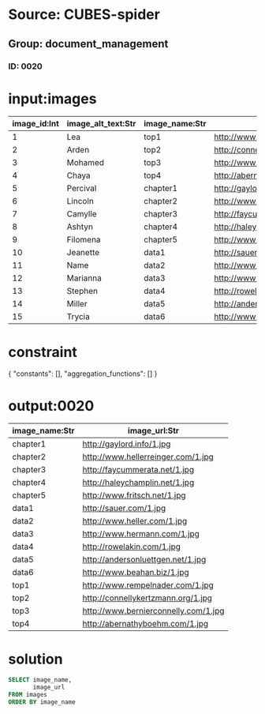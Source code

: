 # Source: CUBES-spider
## Group: document_management
### ID: 0020

# input:images

| image_id:Int | image_alt_text:Str | image_name:Str | image_url:Str |
|---|---|---|---|
| 1 | Lea | top1 | http://www.rempelnader.com/1.jpg |
| 2 | Arden | top2 | http://connellykertzmann.org/1.jpg |
| 3 | Mohamed | top3 | http://www.bernierconnelly.com/1.jpg |
| 4 | Chaya | top4 | http://abernathyboehm.com/1.jpg |
| 5 | Percival | chapter1 | http://gaylord.info/1.jpg |
| 6 | Lincoln | chapter2 | http://www.hellerreinger.com/1.jpg |
| 7 | Camylle | chapter3 | http://faycummerata.net/1.jpg |
| 8 | Ashtyn | chapter4 | http://haleychamplin.net/1.jpg |
| 9 | Filomena | chapter5 | http://www.fritsch.net/1.jpg |
| 10 | Jeanette | data1 | http://sauer.com/1.jpg |
| 11 | Name | data2 | http://www.heller.com/1.jpg |
| 12 | Marianna | data3 | http://www.hermann.com/1.jpg |
| 13 | Stephen | data4 | http://rowelakin.com/1.jpg |
| 14 | Miller | data5 | http://andersonluettgen.net/1.jpg |
| 15 | Trycia | data6 | http://www.beahan.biz/1.jpg |

# constraint

{
  "constants": [],
  "aggregation_functions": []
}

# output:0020

| image_name:Str | image_url:Str |
|---|---|
| chapter1 | http://gaylord.info/1.jpg |
| chapter2 | http://www.hellerreinger.com/1.jpg |
| chapter3 | http://faycummerata.net/1.jpg |
| chapter4 | http://haleychamplin.net/1.jpg |
| chapter5 | http://www.fritsch.net/1.jpg |
| data1 | http://sauer.com/1.jpg |
| data2 | http://www.heller.com/1.jpg |
| data3 | http://www.hermann.com/1.jpg |
| data4 | http://rowelakin.com/1.jpg |
| data5 | http://andersonluettgen.net/1.jpg |
| data6 | http://www.beahan.biz/1.jpg |
| top1 | http://www.rempelnader.com/1.jpg |
| top2 | http://connellykertzmann.org/1.jpg |
| top3 | http://www.bernierconnelly.com/1.jpg |
| top4 | http://abernathyboehm.com/1.jpg |

# solution

```sql
SELECT image_name,
       image_url
FROM images
ORDER BY image_name
```
